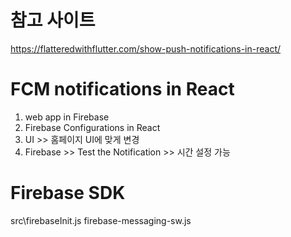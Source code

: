 # 참고 사이트

https://flatteredwithflutter.com/show-push-notifications-in-react/


# FCM notifications in React

1. web app in Firebase
2. Firebase Configurations in React
3. UI >> 홈페이지 UI에 맞게 변경
4. Firebase >> Test the Notification >> 시간 설정 가능

# Firebase SDK

src\firebaseInit.js
firebase-messaging-sw.js

